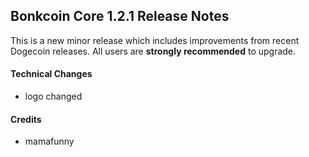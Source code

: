 ## Bonkcoin Core 1.2.1 Release Notes

This is a new minor release which includes improvements from recent Dogecoin releases. All users are **strongly recommended** to upgrade.

#### Technical Changes

* logo changed

#### Credits

* mamafunny